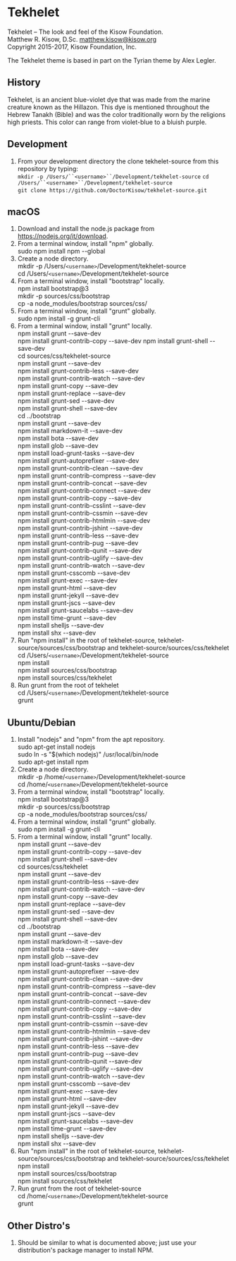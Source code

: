 # Tekhelet

Tekhelet – The look and feel of the Kisow Foundation.  
Matthew R. Kisow, D.Sc. <matthew.kisow@kisow.org>  
Copyright 2015-2017, Kisow Foundation, Inc.  

The Tekhelet theme is based in part on the Tyrian theme by Alex Legler.

## History
Tekhelet, is an ancient blue-violet dye that was made from the marine creature known as the Hillazon.  This dye is mentioned throughout the Hebrew Tanakh (Bible) and was the color traditionally worn by the religions high priests.  This color can range from violet-blue to  a bluish purple.

## Development
1. From your development directory the clone tekhelet-source from this repository by typing:  
        `mkdir -p /Users/``<username>``/Development/tekhelet-source`
        `cd /Users/``<username>``/Development/tekhelet-source`  
        `git clone https://github.com/DoctorKisow/tekhelet-source.git`

## macOS
1. Download and install the node.js package from https://nodejs.org/it/download.  
2. From a terminal window, install "npm" globally.  
        sudo npm install npm --global  
3. Create a node directory.  
        mkdir -p /Users/`<username>`/Development/tekhelet-source  
        cd /Users/`<username>`/Development/tekhelet-source  
4. From a terminal window, install "bootstrap" locally.  
        npm install bootstrap@3  
        mkdir -p sources/css/bootstrap  
        cp -a node_modules/bootstrap sources/css/  
5. From a terminal window, install "grunt" globally.  
        sudo npm install -g grunt-cli  
6. From a terminal window, install "grunt" locally.  
        npm install grunt --save-dev  
        npm install grunt-contrib-copy --save-dev
        npm install grunt-shell --save-dev  
        cd sources/css/tekhelet-source  
        npm install grunt --save-dev  
        npm install grunt-contrib-less --save-dev  
        npm install grunt-contrib-watch --save-dev  
        npm install grunt-copy --save-dev  
        npm install grunt-replace --save-dev  
        npm install grunt-sed --save-dev  
        npm install grunt-shell --save-dev  
        cd ../bootstrap  
        npm install grunt --save-dev  
        npm install markdown-it --save-dev  
        npm install bota --save-dev  
        npm install glob --save-dev  
        npm install load-grunt-tasks --save-dev  
        npm install grunt-autoprefixer --save-dev  
        npm install grunt-contrib-clean --save-dev  
        npm install grunt-contrib-compress --save-dev  
        npm install grunt-contrib-concat --save-dev  
        npm install grunt-contrib-connect --save-dev  
        npm install grunt-contrib-copy --save-dev  
        npm install grunt-contrib-csslint --save-dev  
        npm install grunt-contrib-cssmin --save-dev  
        npm install grunt-contrib-htmlmin --save-dev  
        npm install grunt-contrib-jshint --save-dev  
        npm install grunt-contrib-less --save-dev  
        npm install grunt-contrib-pug --save-dev  
        npm install grunt-contrib-qunit --save-dev  
        npm install grunt-contrib-uglify --save-dev  
        npm install grunt-contrib-watch --save-dev  
        npm install grunt-csscomb --save-dev  
        npm install grunt-exec --save-dev  
        npm install grunt-html --save-dev  
        npm install grunt-jekyll --save-dev  
        npm install grunt-jscs --save-dev  
        npm install grunt-saucelabs --save-dev  
        npm install time-grunt --save-dev  
        npm install shelljs --save-dev  
        npm install shx --save-dev  
7. Run "npm install" in the root of tekhelet-source, tekhelet-source/sources/css/bootstrap and tekhelet-source/sources/css/tekhelet  
        cd /Users/`<username>`/Development/tekhelet-source  
        npm install  
        npm install sources/css/bootstrap  
        npm install sources/css/tekhelet  
8. Run grunt from the root of tekhelet  
        cd /Users/`<username>`/Development/tekhelet-source  
        grunt  

## Ubuntu/Debian
1. Install "nodejs" and "npm" from the apt repository.  
        sudo apt-get install nodejs  
        sudo ln -s "$(which nodejs)" /usr/local/bin/node  
        sudo apt-get install npm  
2. Create a node directory.  
        mkdir -p /home/`<username>`/Development/tekhelet-source  
        cd /home/`<username>`/Development/tekhelet-source  
3. From a terminal window, install "bootstrap" locally.  
   npm install bootstrap@3  
   mkdir -p sources/css/bootstrap  
   cp -a node_modules/bootstrap sources/css/  
4. From a terminal window, install "grunt" globally.  
   sudo npm install -g grunt-cli  
5. From a terminal window, install "grunt" locally.  
   npm install grunt --save-dev  
   npm install grunt-contrib-copy --save-dev  
   npm install grunt-shell --save-dev  
   cd sources/css/tekhelet  
   npm install grunt --save-dev  
   npm install grunt-contrib-less --save-dev  
   npm install grunt-contrib-watch --save-dev  
   npm install grunt-copy --save-dev  
   npm install grunt-replace --save-dev  
   npm install grunt-sed --save-dev  
   npm install grunt-shell --save-dev  
   cd ../bootstrap  
   npm install grunt --save-dev  
   npm install markdown-it --save-dev  
   npm install bota --save-dev  
   npm install glob --save-dev  
   npm install load-grunt-tasks --save-dev  
   npm install grunt-autoprefixer --save-dev  
   npm install grunt-contrib-clean --save-dev  
   npm install grunt-contrib-compress --save-dev  
   npm install grunt-contrib-concat --save-dev  
   npm install grunt-contrib-connect --save-dev  
   npm install grunt-contrib-copy --save-dev  
   npm install grunt-contrib-csslint --save-dev  
   npm install grunt-contrib-cssmin --save-dev  
   npm install grunt-contrib-htmlmin --save-dev  
   npm install grunt-contrib-jshint --save-dev  
   npm install grunt-contrib-less --save-dev  
   npm install grunt-contrib-pug --save-dev  
   npm install grunt-contrib-qunit --save-dev  
   npm install grunt-contrib-uglify --save-dev  
   npm install grunt-contrib-watch --save-dev  
   npm install grunt-csscomb --save-dev  
   npm install grunt-exec --save-dev  
   npm install grunt-html --save-dev  
   npm install grunt-jekyll --save-dev  
   npm install grunt-jscs --save-dev  
   npm install grunt-saucelabs --save-dev  
   npm install time-grunt --save-dev  
   npm install shelljs --save-dev  
   npm install shx --save-dev  
6. Run "npm install" in the root of tekhelet-source, tekhelet-source/sources/css/bootstrap and tekhelet-source/sources/css/tekhelet  
   npm install  
   npm install sources/css/bootstrap  
   npm install sources/css/tekhelet  
7. Run grunt from the root of tekhelet-source  
   cd /home/`<username>`/Development/tekhelet-source  
   grunt  

## Other Distro's
1. Should be similar to what is documented above; just use your distribution's package manager to install NPM.  
